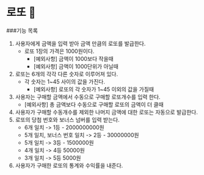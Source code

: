 # 로또 🤑

###기능 목록
1. 사용자에게 금액을 입력 받아 금액 만큼의 로또를 발급한다.
    * 로또 1장의 가격은 1000원이다.
        * [예외사항] 금액이 1000보다 작을때
        * [예외사항] 금액이 1000단위가 아닐때
2. 로또는 6개의 각각 다른 숫자로 이루어져 있다.
    * 각 숫자는 1~45 사이의 값을 가진다. 
        * [예외사항] 로또의 각 숫자가 1~45 이외의 값을 가질때
3. 사용자는 구매할 금액에서 수동으로 구매할 로또개수를 입력 한다.
    * [예외사항] 총 금액보다 수동으로 구매할 로또의 금액이 더 클때
4. 사용자가 구매할 수동개수를 제외한 나머지 금액에 대한 로또는 자동으로 발급한다.
3. 로또의 당첨 번호와 보너스 넘버를 입력 받는다.
    * 6개 일치 -> 1등 - 2000000000원
    * 5개 일치, 보너스 번호 일치 -> 2등 - 30000000원
    * 5개 일치 -> 3등 - 1500000원 
    * 4개 일치 -> 4등 50000원
    * 3개 일치 -> 5등 5000원
4. 사용자가 구매한 로또의 통계와 수익률을 내준다.